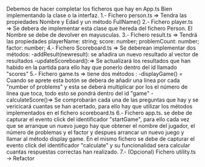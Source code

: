 Debemos de hacer completar los ficheros que hay en App.ts
Bien implementando la clase o la interfaz.
1.- Fichero person.ts => Tendra las propiedades Nombre y Edad y un método FullName() 
2.- Fichero player.ts => Se debera de implementar esta clase que hereda del fichero Person. El Nombre se debe de devolver en mayusculas.
3.- Fichero result.ts => Tendrá las propiedades 
    playerName: string;
    score: number;
    problemCount: number;
    factor: number;
4.- Fichero Scoreboard.ts => Se deberean implementar dos métodos:
    -addResult(newresult): se añadira un nuevo resultado al vector de resultados
    -updateScoreboard():=> Se actualizará los resultados que han habido en la partida para ello hay que ponerlo dentro del id llamado "scores"
5.- Fichero game.ts => tiene dos métodos :
    -displayGame() = Cuando se aprete esta botón se debera de añadir una linea por cada "number of problems" y esta se deberá multiplicar por los el número de linea que toca, todo esto se pondrá dentro del id "game"
    -calculateScore()=> Se comprobarán cada una de las preguntas que hay y se vericicará cuantas se han acertado, para ello hay que utilizar los métodos implementados en el fichero scoreboard.ts
6.- Fichero app.ts. se debe de capturar el evento click del identificador "startGame", para ello cada vez que se arranque un nuevo juego hay que obtener el nombre del jugador, el número de problemas y el factor y despues arrancar un nuevo juego y llamar al método display game. En el mismo fichero se debe de capturar el evento click del identificador "calculate" y su funcionalidad sera calcular cuantas respuestas correctas han realizado.
7.- (Opcional) Fichero utility.ts -> Refactor 



